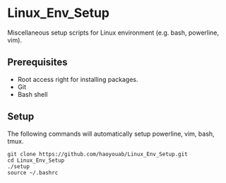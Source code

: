 # Linux_Env_Setup

Miscellaneous setup scripts for Linux environment (e.g. bash, powerline, vim).

## Prerequisites
- Root access right for installing packages.
- Git
- Bash shell

## Setup
The following commands will automatically setup powerline, vim, bash, tmux.

```
git clone https://github.com/haoyouab/Linux_Env_Setup.git
cd Linux_Env_Setup
./setup
source ~/.bashrc
```
